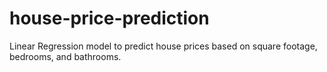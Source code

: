 # house-price-prediction
Linear Regression model to predict house prices based on square footage, bedrooms, and bathrooms.
